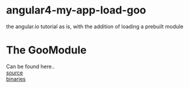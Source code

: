 # angular4-my-app-load-goo
the angular.io tutorial as is, with the addition of loading a prebuilt module

# The GooModule 
Can be found here..  
[source](https://github.com/ghstahl/angular4-goo-module)  
[binaries](https://github.com/ghstahl/angular4-goo-module/tree/master/dist/bundles)
